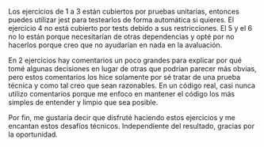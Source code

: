 Los ejercicios de 1 a 3 están cubiertos por pruebas unitarias, entonces puedes utilizar jest
para testearlos de forma automática si quieres. El ejercicio 4 no está cubierto por tests
debido a sus restricciones. El 5 y el 6 no lo están porque necesitarían de otras
dependencias y opté por no hacerlos porque creo que no ayudarían en nada en la avaluación.

En 2 ejercicios hay comentarios un poco grandes para explicar por qué tomé algunas decisiones en
lugar de otras que podrían parecer más obvias, pero estos comentarios los hice solamente por sé tratar
de una prueba técnica y como tal creo que sean razonables.
En un código real, casi nunca utilizo comentarios porque me enfoco en mantener el código los más simples de entender y limpio que sea posible.

Por fin, me gustaría decir que disfruté haciendo estos ejercicios y me encantan estos desafíos técnicos.
Independiente del resultado, gracias por la oportunidad.
